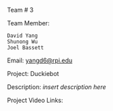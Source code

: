 Team # 3


Team Member: 

    David Yang
    Shunong Wu      
    Joel Bassett


Email: yangd6@rpi.edu


Project: Duckiebot


Description: *insert description here*



Project Video Links: 
